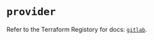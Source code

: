 # `provider`

Refer to the Terraform Registory for docs: [`gitlab`](https://www.terraform.io/docs/providers/gitlab).
